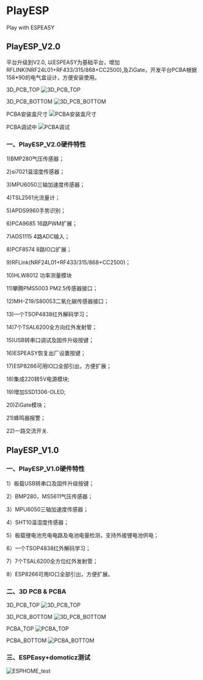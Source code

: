 # PlayESP
Play with ESPEASY

## PlayESP_V2.0

平台升级到V2.0, 以ESPEASY为基础平台，增加RFLINK(NRF24L01+RF433/315/868+CC2500),及ZiGate，开发平台PCBA根据158*90的电气盒设计，方便安装使用。

3D_PCB_TOP
![3D_PCB_TOP](https://github.com/xfce/PlayESP/raw/master/PlayESP_V2.0/img/3D_PCB_TOP.jpg)

3D_PCB_BOTTOM
![3D_PCB_BOTTOM](https://github.com/xfce/PlayESP/raw/master/PlayESP_V2.0/img/3D_PCB_BOTTOM.jpg) 

PCBA安装盒尺寸
![PCBA安装盒尺寸](https://github.com/xfce/PlayESP/raw/master/PlayESP_V2.0/img/158-90-40.jpg) 

PCBA调试中
![PCBA调试](https://github.com/xfce/PlayESP/raw/master/PlayESP_V2.0/img/PCBA_asm.jpg) 


### 一、PlayESP_V2.0硬件特性

1)BMP280气压传感器；

2)si7021温湿度传感器；

3)MPU6050三轴加速度传感器；

4)TSL2561光流量计；

5)APDS9960手势识别；

6)PCA9685 16路PWM扩展；

7)ADS1115 4路ADC输入；

8)PCF8574 8路IO口扩展；

9)RFLink(NRF24L01+RF433/315/868+CC2500)；

10)HLW8012 功率测量模块

11)攀腾PMS5003 PM2.5传感器接口；

12)MH-Z19/S80053二氧化碳传感器接口；

13)一个TSOP4838红外解码学习；

14)7个TSAL6200全方向红外发射管；

15)USB转串口调试及固件升级按键；

16)ESPEASY恢复出厂设置按键；

17)ESP8266可用IO口全部引出，方便扩展；

18)集成220转5V电源模块;

19)增加SSD1306-OLED;

20)ZiGate模块；

21)蜂鸣器报警；

22)一路交流开关.

## PlayESP_V1.0
### 一、PlayESP_V1.0硬件特性

1）板载USB转串口及固件升级按键；

2）BMP280，MS5611气压传感器；

3）MPU6050三轴加速度传感器；

4）SHT10温湿度传感器；

5）板载锂电池充电电路及电池电量检测，支持外接锂电池供电；

6）一个TSOP4838红外解码学习；

7）7个TSAL6200全方位红外发射管；

8）ESP8266可用IO口全部引出，方便扩展。

### 二、3D PCB & PCBA

3D_PCB_TOP
![3D_PCB_TOP](https://github.com/xfce/PlayESP/raw/master/PlayESP_V1.0/img/3D_PCB_TOP.jpg)

3D_PCB_BOTTOM
![3D_PCB_BOTTOM](https://github.com/xfce/PlayESP/raw/master/PlayESP_V1.0/img/3D_PCB_BOTTOM.jpg) 

PCBA_TOP
![PCBA_TOP](https://github.com/xfce/PlayESP/raw/master/PlayESP_V1.0/img/PCBA_TOP.jpg)

PCBA_BOTTOM
![PCBA_BOTTOM](https://github.com/xfce/PlayESP/raw/master/PlayESP_V1.0/img/PCBA_BOTTOM.jpg)

### 三、ESPEasy+domoticz测试

![ESPHOME_test](https://github.com/xfce/PlayESP/raw/master/PlayESP_V1.0/img/ESPHOME_test.png)













